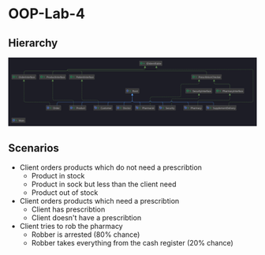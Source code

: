 # OOP-Lab-4

## Hierarchy

![](Hierarchy.png)

## Scenarios

- Client orders products which do not need a prescribtion
  - Product in stock
  - Product in sock but less than the client need
  - Product out of stock
- Client orders products which need a prescribtion
  - Client has prescribtion
  - Client doesn't have a prescribtion
- Client tries to rob the pharmacy
  - Robber is arrested (80% chance)
  - Robber takes everything from the cash register (20% chance)
